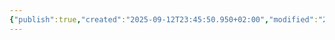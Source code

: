 ```yaml
---
{"publish":true,"created":"2025-09-12T23:45:50.950+02:00","modified":"2025-09-14T00:33:14.750+02:00","cssclasses":""}
---
```


